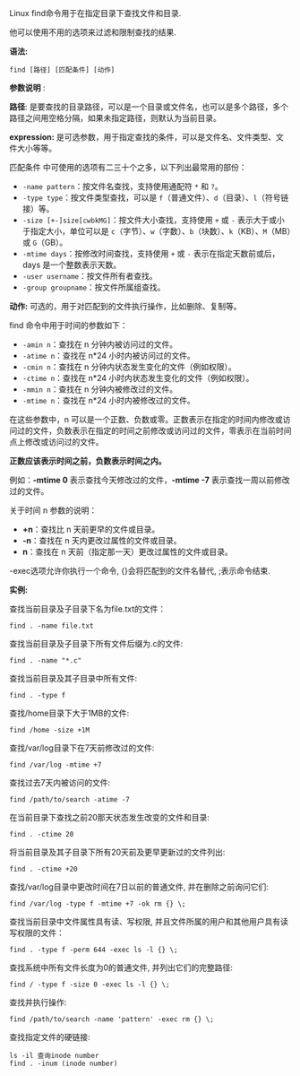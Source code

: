 Linux find命令用于在指定目录下查找文件和目录.

他可以使用不用的选项来过滤和限制查找的结果.

**语法:**

```
find [路径] [匹配条件] [动作]
```

**参数说明** :

**路径**: 是要查找的目录路径，可以是一个目录或文件名，也可以是多个路径，多个路径之间用空格分隔，如果未指定路径，则默认为当前目录。

**expression:** 是可选参数，用于指定查找的条件，可以是文件名、文件类型、文件大小等等。

匹配条件 中可使用的选项有二三十个之多，以下列出最常用的部份：

- `-name pattern`：按文件名查找，支持使用通配符 `*` 和 `?`。
- `-type type`：按文件类型查找，可以是 `f`（普通文件）、`d`（目录）、`l`（符号链接）等。
- `-size [+-]size[cwbkMG]`：按文件大小查找，支持使用 `+` 或 `-` 表示大于或小于指定大小，单位可以是 `c`（字节）、`w`（字数）、`b`（块数）、`k`（KB）、`M`（MB）或 `G`（GB）。
- `-mtime days`：按修改时间查找，支持使用 `+` 或 `-` 表示在指定天数前或后，days 是一个整数表示天数。
- `-user username`：按文件所有者查找。
- `-group groupname`：按文件所属组查找。

**动作:** 可选的，用于对匹配到的文件执行操作，比如删除、复制等。

find 命令中用于时间的参数如下：

- `-amin n`：查找在 n 分钟内被访问过的文件。
- `-atime n`：查找在 n*24 小时内被访问过的文件。
- `-cmin n`：查找在 n 分钟内状态发生变化的文件（例如权限）。
- `-ctime n`：查找在 n*24 小时内状态发生变化的文件（例如权限）。
- `-mmin n`：查找在 n 分钟内被修改过的文件。
- `-mtime n`：查找在 n*24 小时内被修改过的文件。

在这些参数中，n 可以是一个正数、负数或零。正数表示在指定的时间内修改或访问过的文件，负数表示在指定的时间之前修改或访问过的文件，零表示在当前时间点上修改或访问过的文件。

**正数应该表示时间之前，负数表示时间之内。**

例如：**-mtime 0** 表示查找今天修改过的文件，**-mtime -7** 表示查找一周以前修改过的文件。

关于时间 n 参数的说明：

- **+n**：查找比 n 天前更早的文件或目录。
- **-n**：查找在 n 天内更改过属性的文件或目录。
- **n**：查找在 n 天前（指定那一天）更改过属性的文件或目录。



-exec选项允许你执行一个命令, {}会将匹配到的文件名替代, \;表示命令结束.

 

**实例:**

查找当前目录及子目录下名为file.txt的文件：

```
find . -name file.txt
```

查找当前目录及子目录下所有文件后缀为.c的文件:

```
find . -name "*.c"
```

查找当前目录及其子目录中所有文件:

```
find . -type f
```

查找/home目录下大于1MB的文件:

```
find /home -size +1M
```

查找/var/log目录下在7天前修改过的文件:

```
find /var/log -mtime +7
```

查找过去7天内被访问的文件:

```
find /path/to/search -atime -7
```

在当前目录下查找之前20那天状态发生改变的文件和目录:

```
find . -ctime 20
```

将当前目录及其子目录下所有20天前及更早更新过的文件列出:

```
find . -ctime +20
```

查找/var/log目录中更改时间在7日以前的普通文件, 并在删除之前询问它们:

```
find /var/log -type f -mtime +7 -ok rm {} \;
```

查找当前目录中文件属性具有读、写权限, 并且文件所属的用户和其他用户具有读写权限的文件：

```
find . -type f -perm 644 -exec ls -l {} \;
```

查找系统中所有文件长度为0的普通文件, 并列出它们的完整路径:

```
find / -type f -size 0 -exec ls -l {} \;
```

查找并执行操作:

```
find /path/to/search -name 'pattern' -exec rm {} \;
```

查找指定文件的硬链接:

```
ls -il 查询inode number
find . -inum (inode number)
```



